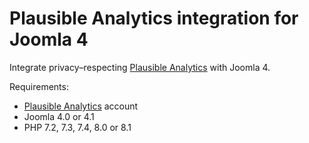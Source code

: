 # Plausible Analytics integration for Joomla 4

Integrate privacy–respecting [Plausible Analytics](http://plausible.io) with Joomla 4.

Requirements:
* [Plausible Analytics](http://plausible.io) account
* Joomla 4.0 or 4.1
* PHP 7.2, 7.3, 7.4, 8.0 or 8.1
